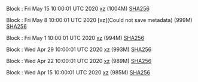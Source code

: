 Block : Fri May 15 10:00:01 UTC 2020 [xz](https://transfer.sh/l6qgX/bootstrap.dat.20200515.tar.xz) (1004M) [SHA256](https://transfer.sh/Abbks/sha256.txt)

Block : Fri May  8 10:00:01 UTC 2020 [xz](Could not save metadata) (999M) [SHA256](https://transfer.sh/tPb4e/sha256.txt)

Block : Fri May  1 10:00:01 UTC 2020 [xz](https://transfer.sh/BtycJ/bootstrap.dat.20200501.tar.xz) (994M) [SHA256](https://transfer.sh/LcfbT/sha256.txt)

Block : Wed Apr 29 10:00:01 UTC 2020 [xz]() (993M) [SHA256]()

Block : Wed Apr 22 10:00:01 UTC 2020 [xz]() (989M) [SHA256]()

Block : Wed Apr 15 10:00:01 UTC 2020 [xz](https://transfer.sh/J08Ge/bootstrap.dat.20200415.tar.xz) (985M) [SHA256](https://transfer.sh/33ywx/sha256.txt)
